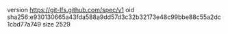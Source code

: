 version https://git-lfs.github.com/spec/v1
oid sha256:e930130665a43fda588a9dd57d3c32b32173e48c99bbe88c55a2dc1cbd77a749
size 2529
